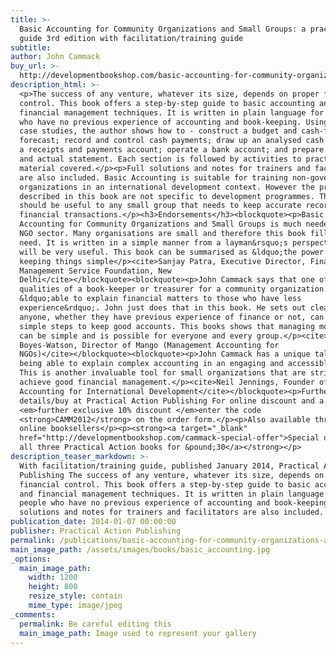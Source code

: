 ```yaml
---
title: >-
  Basic Accounting for Community Organizations and Small Groups: a practical
  guide 3rd edition with facilitation/training guide
subtitle:
author: John Cammack
buy_url: >-
  http://developmentbookshop.com/basic-accounting-for-community-organizations-and-small-groups
description_html: >-
  <p>The success of any venture, whatever its size, depends on proper financial
  control. This book offers a step-by-step guide to basic accounting and
  financial management techniques. It is written in plain language for people
  who have no previous experience of accounting and book-keeping. Using simple
  case studies, the author shows how to - construct a budget and cash-flow
  forecast; record and control cash payments; draw up an analysed cash book, and
  a receipts and payments account; operate a bank account; and prepare a budget
  and actual statement. Each section is followed by activities to practise the
  material covered.</p><p>Full solutions and notes for trainers and facilitators
  are also included. Basic Accounting is suitable for training non-governmental
  organizations in an international development context. However the procedures
  described in this book are not specific to development programmes. This book
  should be useful to any small group that needs to keep accurate records of its
  financial transactions.</p><h3>Endorsements</h3><blockquote><p>Basic
  Accounting for Community Organizations and Small Groups is much needed for the
  NGO sector. Many organisations are small and therefore this book fills their
  need. It is written in a simple manner from a layman&rsquo;s perspective, and
  will be very useful. This book can be summarised as &ldquo;the power of
  keeping things simple</p><cite>Sanjay Patra, Executive Director, Financial
  Management Service Foundation, New
  Delhi</cite></blockquote><blockquote><p>John Cammack says that one of the key
  qualities of a book-keeper or treasurer for a community organization is being
  &ldquo;able to explain financial matters to those who have less
  experience&rdquo;. John just does that in this book. He sets out clearly how
  anyone, whether they have previous experience of finance or not, can follow
  simple steps to keep good accounts. This books shows that managing money well
  can be simple and is possible for everyone and every group.</p><cite>Tim
  Boyes-Watson, Director of Mango (Management Accounting for
  NGOs)</cite></blockquote><blockquote><p>John Cammack has a unique talent of
  being able to explain complex accounting in an engaging and accessible manner.
  This is another invaluable tool for small organizations that are striving to
  achieve good financial management.</p><cite>Neil Jennings, Founder of
  Accounting for International Development</cite></blockquote><p>Further
  details/buy at Practical Action Publishing For online discount and a
  <em>further exclusive 10% discount </em>enter the code
  <strong>CAMM2012</strong> on the order form.</p><p>Also available through
  online booksellers</p><p><strong><a target="_blank"
  href="http://developmentbookshop.com/cammack-special-offer">Special offer: buy
  all three Practical Action books for &pound;30</a></strong></p>
description_teaser_markdown: >-
  With facilitation/training guide, published January 2014, Practical Action
  Publishing The success of any venture, whatever its size, depends on proper
  financial control. This book offers a step-by-step guide to basic accounting
  and financial management techniques. It is written in plain language for
  people who have no previous experience of accounting and book-keeping. Full
  solutions and notes for trainers and facilitators are also included.
publication_date: 2014-01-07 00:00:00
publisher: Practical Action Publishing
permalink: /publications/basic-accounting-for-community-organizations-and-small-groups/
main_image_path: /assets/images/books/basic_accounting.jpg
_options:
  main_image_path:
    width: 1200
    height: 800
    resize_style: contain
    mime_type: image/jpeg
_comments:
  permalink: Be careful editing this
  main_image_path: Image used to represent your gallery
---
```


